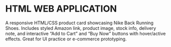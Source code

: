 # HTML WEB APPLICATION
A responsive HTML/CSS product card showcasing Nike Back Running Shoes. Includes styled Amazon link, product image, stock info, delivery note, and interactive “Add to Cart” and “Buy Now” buttons with hover/active effects. Great for UI practice or e-commerce prototyping.

